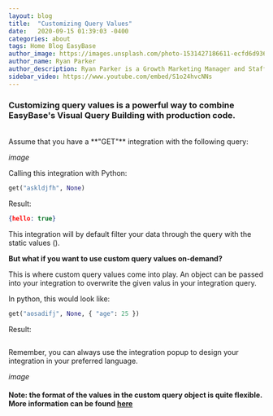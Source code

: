 ```yaml
---
layout: blog
title:  "Customizing Query Values"
date:   2020-09-15 01:39:03 -0400
categories: about
tags: Home Blog EasyBase
author_image: https://images.unsplash.com/photo-1531427186611-ecfd6d936c79?ixlib=rb-1.2.1&q=80&fm=jpg&cs=tinysrgb&w=600&h=600&ixid=eyJhcHBfaWQiOjF9&fit=crop&crop=focalpoint&fp-x=0.51&fp-y=.375&fp-z=1.85
author_name: Ryan Parker
author_description: Ryan Parker is a Growth Marketing Manager and Staff Writer for EasyBase. He has previously written and contributed to various tech-related publications.
sidebar_video: https://www.youtube.com/embed/S1o24hvcNNs
---
```

### Customizing query values is a powerful way to combine EasyBase's Visual Query Building with production code.
<br />
Assume that you have a **"GET"** integration with the following query:

*image*

Calling this integration with Python:
```python
get("askldjfh", None)
```
Result:
```json
{hello: true}
```

This integration will by default filter your data through the query with the static values (). 

**But what if you want to use custom query values on-demand?**

This is where custom query values come into play. An object can be passed into your integration to overwrite the given valus in your integration query.

In python, this would look like:
```python
get("aosadifj", None, { "age": 25 })
```

Result:
```json
```

Remember, you can always use the integration popup to design your integration in your preferred language.

*image*

#### **Note: the format of the values in the custom query object is quite flexible. More information can be found [here](/about/2020/09/15/EasyBase-data-types/)**
